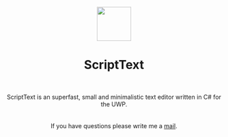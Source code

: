 <p align="center">
  <img src="https://raw.githubusercontent.com/jan-patrick/ScriptText/master/ScriptText/ScriptText/ScriptText/Assets/StoreLogo.scale-400.png" width=80><br>
</p>
<h1 align="center">ScriptText</h1>
<br>
<p align="center">
  ScriptText is an superfast, small and minimalistic text editor written in C# for the UWP.
  <br>
  <br>
  <br>
  If you have questions please write me a 
  <a href="&#109;&#097;&#105;&#108;&#116;&#111;&#058;&#109;&#097;&#105;&#108;&#064;&#106;&#097;&#110;&#045;&#112;&#097;&#116;&#114;&#105;&#099;&#107;&#046;&#100;&#101;">mail</a>.
</p>
